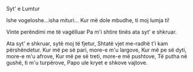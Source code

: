 Syt' e Lumtur

Ishe vogeloshe...isha mituri...
Kur më dole mbudhe, ti moj lumja ti!

Vinte perëndimi me të vagëlluar
Pa m'i shtire tinës ata syt' e shkruar.

Ata syt' e shkruar, sytë moj të fjetur,
Shtatë vjet me-radhë t'i kam përshëndetur.
Kur më pe së pari, more-e m'u largove,
Kur më pe së dyti, more-e m'u afrove,
Kur më pe së treti, more-e më pushtove,
Të putha në gushë, ti m'u turpërove,
Papo ule kryet e shkove vajtove.